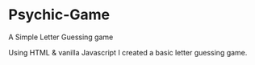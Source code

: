 # Psychic-Game
A Simple Letter Guessing game

Using HTML & vanilla Javascript I created a basic letter guessing game. 
